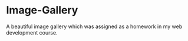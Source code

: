 # Image-Gallery
A beautiful image gallery which was assigned as a homework in my web development course.
